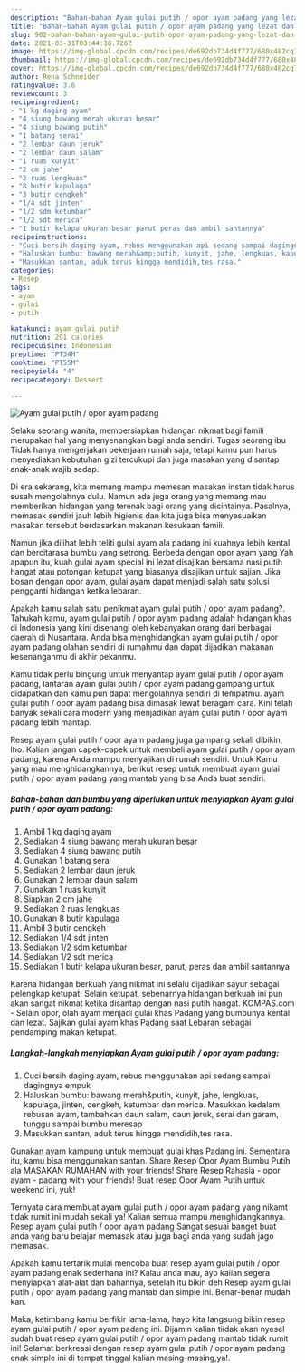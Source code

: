 ```yaml
---
description: "Bahan-bahan Ayam gulai putih / opor ayam padang yang lezat dan Mudah Dibuat"
title: "Bahan-bahan Ayam gulai putih / opor ayam padang yang lezat dan Mudah Dibuat"
slug: 902-bahan-bahan-ayam-gulai-putih-opor-ayam-padang-yang-lezat-dan-mudah-dibuat
date: 2021-03-31T03:44:18.726Z
image: https://img-global.cpcdn.com/recipes/de692db734d4f777/680x482cq70/ayam-gulai-putih-opor-ayam-padang-foto-resep-utama.jpg
thumbnail: https://img-global.cpcdn.com/recipes/de692db734d4f777/680x482cq70/ayam-gulai-putih-opor-ayam-padang-foto-resep-utama.jpg
cover: https://img-global.cpcdn.com/recipes/de692db734d4f777/680x482cq70/ayam-gulai-putih-opor-ayam-padang-foto-resep-utama.jpg
author: Rena Schneider
ratingvalue: 3.6
reviewcount: 3
recipeingredient:
- "1 kg daging ayam"
- "4 siung bawang merah ukuran besar"
- "4 siung bawang putih"
- "1 batang serai"
- "2 lembar daun jeruk"
- "2 lembar daun salam"
- "1 ruas kunyit"
- "2 cm jahe"
- "2 ruas lengkuas"
- "8 butir kapulaga"
- "3 butir cengkeh"
- "1/4 sdt jinten"
- "1/2 sdm ketumbar"
- "1/2 sdt merica"
- "1 butir kelapa ukuran besar parut peras dan ambil santannya"
recipeinstructions:
- "Cuci bersih daging ayam, rebus menggunakan api sedang sampai dagingnya empuk"
- "Haluskan bumbu: bawang merah&amp;putih, kunyit, jahe, lengkuas, kapulaga, jinten, cengkeh, ketumbar dan merica. Masukkan kedalam rebusan ayam, tambahkan daun salam, daun jeruk, serai dan garam, tunggu sampai bumbu meresap"
- "Masukkan santan, aduk terus hingga mendidih,tes rasa."
categories:
- Resep
tags:
- ayam
- gulai
- putih

katakunci: ayam gulai putih 
nutrition: 291 calories
recipecuisine: Indonesian
preptime: "PT34M"
cooktime: "PT55M"
recipeyield: "4"
recipecategory: Dessert

---
```



![Ayam gulai putih / opor ayam padang](https://img-global.cpcdn.com/recipes/de692db734d4f777/680x482cq70/ayam-gulai-putih-opor-ayam-padang-foto-resep-utama.jpg)

Selaku seorang wanita, mempersiapkan hidangan nikmat bagi famili merupakan hal yang menyenangkan bagi anda sendiri. Tugas seorang ibu Tidak hanya mengerjakan pekerjaan rumah saja, tetapi kamu pun harus menyediakan kebutuhan gizi tercukupi dan juga masakan yang disantap anak-anak wajib sedap.

Di era  sekarang, kita memang mampu memesan masakan instan tidak harus susah mengolahnya dulu. Namun ada juga orang yang memang mau memberikan hidangan yang terenak bagi orang yang dicintainya. Pasalnya, memasak sendiri jauh lebih higienis dan kita juga bisa menyesuaikan masakan tersebut berdasarkan makanan kesukaan famili. 

Namun jika dilihat lebih teliti gulai ayam ala padang ini kuahnya lebih kental dan bercitarasa bumbu yang setrong. Berbeda dengan opor ayam yang Yah apapun itu, kuah gulai ayam special ini lezat disajikan bersama nasi putih hangat atau potongan ketupat yang biasanya disajikan untuk sajian. Jika bosan dengan opor ayam, gulai ayam dapat menjadi salah satu solusi pengganti hidangan ketika lebaran.

Apakah kamu salah satu penikmat ayam gulai putih / opor ayam padang?. Tahukah kamu, ayam gulai putih / opor ayam padang adalah hidangan khas di Indonesia yang kini disenangi oleh kebanyakan orang dari berbagai daerah di Nusantara. Anda bisa menghidangkan ayam gulai putih / opor ayam padang olahan sendiri di rumahmu dan dapat dijadikan makanan kesenanganmu di akhir pekanmu.

Kamu tidak perlu bingung untuk menyantap ayam gulai putih / opor ayam padang, lantaran ayam gulai putih / opor ayam padang gampang untuk didapatkan dan kamu pun dapat mengolahnya sendiri di tempatmu. ayam gulai putih / opor ayam padang bisa dimasak lewat beragam cara. Kini telah banyak sekali cara modern yang menjadikan ayam gulai putih / opor ayam padang lebih mantap.

Resep ayam gulai putih / opor ayam padang juga gampang sekali dibikin, lho. Kalian jangan capek-capek untuk membeli ayam gulai putih / opor ayam padang, karena Anda mampu menyajikan di rumah sendiri. Untuk Kamu yang mau menghidangkannya, berikut resep untuk membuat ayam gulai putih / opor ayam padang yang mantab yang bisa Anda buat sendiri.

<!--inarticleads1-->

##### Bahan-bahan dan bumbu yang diperlukan untuk menyiapkan Ayam gulai putih / opor ayam padang:

1. Ambil 1 kg daging ayam
1. Sediakan 4 siung bawang merah ukuran besar
1. Sediakan 4 siung bawang putih
1. Gunakan 1 batang serai
1. Sediakan 2 lembar daun jeruk
1. Gunakan 2 lembar daun salam
1. Gunakan 1 ruas kunyit
1. Siapkan 2 cm jahe
1. Sediakan 2 ruas lengkuas
1. Gunakan 8 butir kapulaga
1. Ambil 3 butir cengkeh
1. Sediakan 1/4 sdt jinten
1. Sediakan 1/2 sdm ketumbar
1. Sediakan 1/2 sdt merica
1. Sediakan 1 butir kelapa ukuran besar, parut, peras dan ambil santannya


Karena hidangan berkuah yang nikmat ini selalu dijadikan sayur sebagai pelengkap ketupat. Selain ketupat, sebenarnya hidangan berkuah ini pun akan sangat nikmat ketika disantap dengan nasi putih hangat. KOMPAS.com - Selain opor, olah ayam menjadi gulai khas Padang yang bumbunya kental dan lezat. Sajikan gulai ayam khas Padang saat Lebaran sebagai pendamping makan ketupat. 

<!--inarticleads2-->

##### Langkah-langkah menyiapkan Ayam gulai putih / opor ayam padang:

1. Cuci bersih daging ayam, rebus menggunakan api sedang sampai dagingnya empuk
1. Haluskan bumbu: bawang merah&amp;putih, kunyit, jahe, lengkuas, kapulaga, jinten, cengkeh, ketumbar dan merica. Masukkan kedalam rebusan ayam, tambahkan daun salam, daun jeruk, serai dan garam, tunggu sampai bumbu meresap
1. Masukkan santan, aduk terus hingga mendidih,tes rasa.


Gunakan ayam kampung untuk membuat gulai khas Padang ini. Sementara itu, kamu bisa menggunakan santan. Share Resep Opor Ayam Bumbu Putih ala MASAKAN RUMAHAN with your friends! Share Resep Rahasia - opor ayam - padang with your friends! Buat resep Opor Ayam Putih untuk weekend ini, yuk! 

Ternyata cara membuat ayam gulai putih / opor ayam padang yang nikamt tidak rumit ini mudah sekali ya! Kalian semua mampu menghidangkannya. Resep ayam gulai putih / opor ayam padang Sangat sesuai banget buat anda yang baru belajar memasak atau juga bagi anda yang sudah jago memasak.

Apakah kamu tertarik mulai mencoba buat resep ayam gulai putih / opor ayam padang enak sederhana ini? Kalau anda mau, ayo kalian segera menyiapkan alat-alat dan bahannya, setelah itu bikin deh Resep ayam gulai putih / opor ayam padang yang mantab dan simple ini. Benar-benar mudah kan. 

Maka, ketimbang kamu berfikir lama-lama, hayo kita langsung bikin resep ayam gulai putih / opor ayam padang ini. Dijamin kalian tiidak akan nyesel sudah buat resep ayam gulai putih / opor ayam padang mantab tidak rumit ini! Selamat berkreasi dengan resep ayam gulai putih / opor ayam padang enak simple ini di tempat tinggal kalian masing-masing,ya!.

